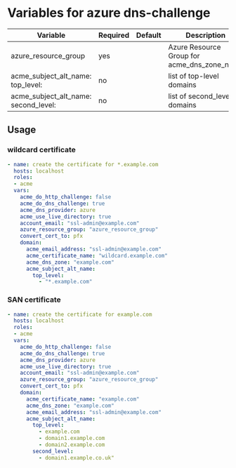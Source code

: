 # Variables for azure dns-challenge

| Variable                            | Required | Default | Description
|-------------------------------------|----------|---------|------------
| azure_resource_group                | yes      |         | Azure Resource Group for acme_dns_zone_name
| acme_subject_alt_name: top_level:        | no       |         | list of top-level domains
| acme_subject_alt_name: second_level:     | no       |         | list of second_level domains

## Usage

### wildcard certificate

```yaml
- name: create the certificate for *.example.com
  hosts: localhost
  roles:
  - acme
  vars:
    acme_do_http_challenge: false
    acme_do_dns_challenge: true
    acme_dns_provider: azure
    acme_use_live_directory: true
    account_email: "ssl-admin@example.com"
    azure_resource_group: "azure_resource_group"
    convert_cert_to: pfx
    domain:
      acme_email_address: "ssl-admin@example.com"
      acme_certificate_name: "wildcard.example.com"
      acme_dns_zone: "example.com"
      acme_subject_alt_name:
        top_level:
          - "*.example.com"
```

### SAN certificate

```yaml
- name: create the certificate for example.com
  hosts: localhost
  roles:
  - acme
  vars:
    acme_do_http_challenge: false
    acme_do_dns_challenge: true
    acme_dns_provider: azure
    acme_use_live_directory: true
    account_email: "ssl-admin@example.com"
    azure_resource_group: "azure_resource_group"
    convert_cert_to: pfx
    domain:
      acme_certificate_name: "example.com"
      acme_dns_zone: "example.com"
      acme_email_address: "ssl-admin@example.com"
      acme_subject_alt_name:
        top_level:
          - example.com
          - domain1.example.com
          - domain2.example.com
        second_level:
          - domain1.example.co.uk"
```
